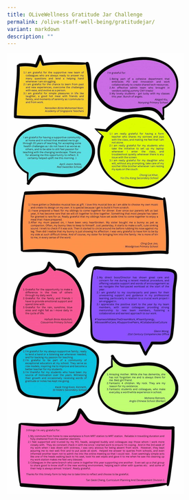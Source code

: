 ```yaml
---
title: OLiveWellness Gratitude Jar Challenge
permalink: /olive-staff-well-being/gratitudejar/
variant: markdown
description: ""
---
```

![](/images/Top_10__OW_Gratitude_Jar_Challenge.jpg)<p></p>
<p></p>
<p></p>